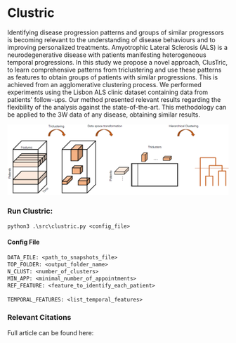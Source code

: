 # Clustric

Identifying disease progression patterns and groups of similar progressors is becoming relevant to the understanding of disease behaviours and to improving personalized treatments. Amyotrophic Lateral Sclerosis (ALS) is a neurodegenerative disease with patients manifesting heterogeneous temporal progressions. In this study we propose a novel approach, ClusTric, to learn comprehensive patterns from triclustering and use these patterns as features to obtain groups of patients with similar progressions. This is achieved from an agglomerative clustering process. We performed experiments using the Lisbon ALS clinic dataset containing data from patients' follow-ups. Our method presented relevant results regarding the flexibility of the analysis against the state-of-the-art. This methodology can be applied to the 3W data of any disease, obtaining similar results.

<img src="clustric.png"/>

### Run Clustric:
```
python3 .\src\clustric.py <config_file>
```

#### Config File

```
DATA_FILE: <path_to_snapshots_file>
TOP_FOLDER: <output_folder_name>
N_CLUST: <number_of_clusters>  
MIN_APP: <minimal_number_of_appointments>             
REF_FEATURE: <feature_to_identify_each_patient>

TEMPORAL_FEATURES: <list_temporal_features>
```

### Relevant Citations
Full article can be found here: <insert article link>
